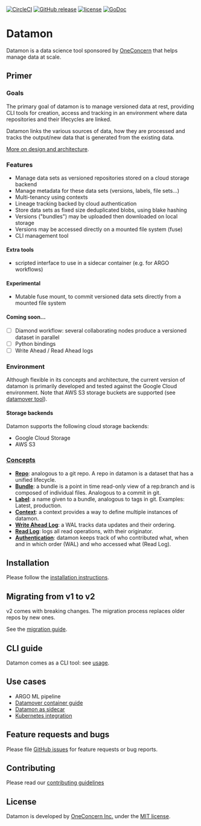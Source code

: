 [![CircleCI](https://circleci.com/gh/oneconcern/datamon/tree/master.svg?style=svg&circle-token=e827ee1509892d8ba85db2a819b692ca451a7a97)](https://circleci.com/gh/oneconcern/datamon/tree/master)
[![GitHub release](https://img.shields.io/github/v/release/oneconcern/datamon)](https://github.com/oneconcern/datamon/releases/latest)
[![license](https://img.shields.io/badge/license-MIT-green)](https://raw.githubusercontent.com/oneconcern/datamon/master/LICENSE)
[![GoDoc](https://godoc.org/github.com/oneconcern/datamon?status.svg)](http://godoc.org/github.com/oneconcern/datamon)

# Datamon

Datamon is a data science tool sponsored by [OneConcern](https://www.oneconcern.com) that helps manage data at scale.

## Primer

### Goals

The primary goal of datamon is to manage versioned data at rest, providing CLI tools for creation, access and tracking
in an environment where data repositories and their lifecycles are linked.

Datamon links the various sources of data, how they are processed and tracks the
output/new data that is generated from the existing data.

[More on design and architecture](docs/design.md).

### Features

* Manage data sets as versioned repositories stored on a cloud storage backend
* Manage metadata for these data sets (versions, labels, file sets...)
* Multi-tenancy using contexts
* Lineage tracking backed by cloud authentication
* Store data sets as fixed size deduplicated blobs, using blake hashing
* Versions ("bundles") may be uploaded then downloaded on local storage
* Versions may be accessed directly on a mounted file system (fuse)
* CLI management tool

#### Extra tools

* scripted interface to use in a sidecar container (e.g. for ARGO workflows)

#### Experimental

* Mutable fuse mount, to commit versioned data sets directly from a mounted file system

#### Coming soon...

* [ ] Diamond workflow: several collaborating nodes produce a versioned dataset in parallel
* [ ] Python bindings
* [ ] Write Ahead / Read Ahead logs

### Environment

Although flexible in its concepts and architecture, the current version of datamon is primarily developed and tested 
against the Google Cloud environment. Note that AWS S3 storage buckets are supported (see [datamover tool](docs/datamover.md)).

#### Storage backends

Datamon supports the following cloud storage backends:
* Google Cloud Storage 
* AWS S3

### [Concepts](docs/concepts.md)

- [**Repo**](docs/concepts.md#repo): analogous to a git repo. A repo in datamon is a dataset that has a unified lifecycle.
- [**Bundle**](docs/concepts.md#bundle): a bundle is a point in time read-only view of a rep:branch and is composed of individual files. Analogous to a commit in git.
- [**Label**](docs/concepts.md#label): a name given to a bundle, analogous to tags in git. Examples: Latest, production.
- [**Context**](docs/concepts.md#context): a context provides a way to define multiple instances of datamon.
- [**Write Ahead Log**](docs/concepts.md#write-ahead-log): a WAL tracks data updates and their ordering.
- [**Read Log**](docs/concepts.md#read-log): logs all read operations, with their originator.
- [**Authentication**](docs/auth.md): datamon keeps track of who contributed what, when and in which order (WAL) and who accessed what (Read Log).

## Installation

Please follow the [installation instructions](docs/install.md).

## Migrating from v1 to v2

v2 comes with breaking changes. The migration process replaces older repos by new ones.

See the [migration guide](k8s/migatev2/README.md).

## CLI guide

Datamon comes as a CLI tool: see [usage](docs/usage/datamon.md).

## Use cases

* ARGO ML pipeline
* [Datamover container guide](docs/datamover.md)
* [Datamon as sidecar](docs/sidecar.md)
* [Kubernetes integration](docs/kubernetes.md)

## Feature requests and bugs

Please file [GitHub issues](https://github.com/oneconcern/datamon/issues) for feature requests or bug reports.

## Contributing

Please read our [contributing guidelines](CONTRIBUTING.md)

## License

Datamon is developed by [OneConcern Inc.](https://wwww.oneconcern.com) under the [MIT license](LICENSE).
